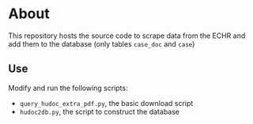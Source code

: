 # About #
This repository hosts the source code to scrape data from the ECHR and add them to the database (only tables `case_doc` and `case`)

## Use ##
Modify and run the following scripts:

* `query_hudoc_extra_pdf.py`, the basic download script
* `hudoc2db.py`, the script to construct the database